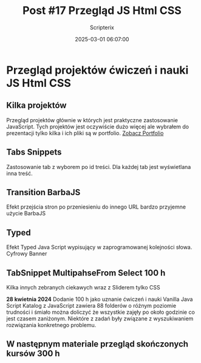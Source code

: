 ﻿---
title: "Post #17 Przegląd JS Html CSS"
date: 2025-03-01 06:07:00
author: Scripterix
slug: 17-post-js
post_id: 542
categories:
  - "Coding Corner"
  - "Wyzwanie"
tags:
  - "css"
  - "html"
  - "javascript"
  - "tools"
original_url: "https://opengateweb.com/posts/17-post-js/"
---

# **Przegląd projektów ćwiczeń i nauki JS Html CSS**

## **Kilka projektów**

Przegląd projektów głównie w których jest praktyczne zastosowanie JavaScript. Tych projektów jest oczywiście dużo więcej ale wybrałem do prezentacji tylko kilka i ich pliki są w portfolio. [Zobacz Portfolio](https://opengateweb.com/portfolio/)

## Tabs Snippets

Zastosowanie tab z wyborem po id treści. Dla każdej tab jest wyświetlana inna treść.

## Transition BarbaJS

Efekt przejścia stron po przeniesieniu do innego URL bardzo przyjemne użycie BarbaJS

## Typed

Efekt Typed Java Script wypisujący w zaprogramowanej kolejności słowa. Cyfrowy Banner

## TabSnippet MultipahseFrom Select 100 h

Kilka innych zebranych ciekawych wraz z Sliderem tylko CSS

**28 kwietnia 2024** Dodanie 100 h jako uznanie ćwiczeń i nauki Vanilla Java Script Katalog z JavaScript zawiera 88 folderów o różnym poziomie trudności i śmiało można doliczyć że wszystkie zajęły po około godzinie co jest czasem zaniżonym. Niektóre z zadań były związane z wyszukiwaniem rozwiązania konkretnego problemu.

## W następnym materiale przegląd skończonych kursów 300 h
